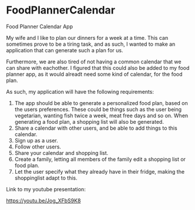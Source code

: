# FoodPlannerCalendar

Food Planner Calendar App

My wife and I like to plan our dinners for a week at a time. 
This can sometimes prove to be a tiring task, and as such, I wanted to make an application that can generate such a plan for us.

Furthermore, we are also tired of not having a common calendar that we can share with eachother.
I figured that this could also be added to my food planner app, as it would alreadt need some kind of calendar, for the food plan.

As such, my application will have the following requirements:

1. The app should be able to generate a personalized food plan, based on the users preferences. 
   These could be things such as the user being vegetarian, wanting fish twice a week, meat free days and so on.
   When generating a food plan, a shopping list will also be generated.
2. Share a calendar with other users, and be able to add things to this calendar.
3. Sign up as a user.
4. Follow other users.
5. Share your calendar and shopping list.
6. Create a family, letting all members of the family edit a shopping list or food plan.
7. Let the user specify what they already have in their fridge, making the shoppinglist adapt to this.


Link to my youtube presentation:

https://youtu.be/Jog_XFbS9K8
